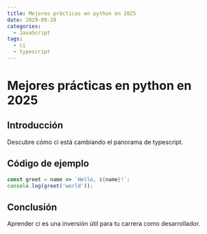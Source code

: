 ```yaml
---
title: Mejores prácticas en python en 2025
date: 2029-09-20
categories:
  - JavaScript
tags:
  - ci
  - typescript
---
```


# Mejores prácticas en python en 2025

## Introducción

Descubre cómo ci está cambiando el panorama de typescript.

## Código de ejemplo

```javascript
const greet = name => `Hello, ${name}!`;
console.log(greet('world'));
```

## Conclusión

Aprender ci es una inversión útil para tu carrera como desarrollador.